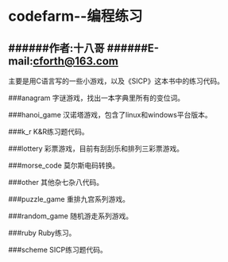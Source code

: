 codefarm--编程练习
=====================

######作者:十八哥
######E-mail:cforth@163.com
---------------------
主要是用C语言写的一些小游戏，以及《SICP》这本书中的练习代码。



###anagram
字谜游戏，找出一本字典里所有的变位词。


###hanoi_game
汉诺塔游戏，包含了linux和windows平台版本。


###k_r
K&R练习题代码。


###lottery
彩票游戏，目前有刮刮乐和排列三彩票游戏。


###morse_code
莫尔斯电码转换。


###other
其他杂七杂八代码。


###puzzle_game
重排九宫系列游戏。


###random_game
随机游走系列游戏。


###ruby
Ruby练习。


###scheme
SICP练习题代码。
